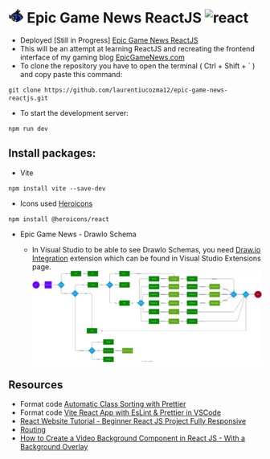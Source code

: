 # <img src="https://github.com/laurentiucozma12/epic-game-news-reactjs/blob/0666c442747e514d43b40dc9b080b2144bbda717/app/public/logo-epic-game-news-400x400.png" alt="react" width="30" height="30"/> Epic Game News ReactJS <img src="https://user-images.githubusercontent.com/25181517/183897015-94a058a6-b86e-4e42-a37f-bf92061753e5.png" alt="react" width="30" height="30"/>

- Deployed [Still in Progress] [Epic Game News ReactJS](https://laurentiucozma12.github.io/epic-game-news-reactjs/)
- This will be an attempt at learning ReactJS and recreating the frontend interface of my gaming blog [EpicGameNews.com](https://epicgamenews.com/)
- To clone the repository you have to open the terminal ( Ctrl + Shift + ` ) and copy paste this command:

```
git clone https://github.com/laurentiucozma12/epic-game-news-reactjs.git
```

- To start the development server:

```
npm run dev
```

## Install packages:

- Vite

```
npm install vite --save-dev
```

- Icons used [Heroicons](https://github.com/tailwindlabs/heroicons?tab=readme-ov-file#react)

```
npm install @heroicons/react
```

- Epic Game News - DrawIo Schema

  - In Visual Studio to be able to see DrawIo Schemas, you need [Draw.io Integration](https://marketplace.visualstudio.com/items?itemName=hediet.vscode-drawio) extension which can be found in Visual Studio Extensions page.
    <img src="https://github.com/laurentiucozma12/epic-game-news-reactjs/blob/master/drawio/epic-game-news.svg" />

## Resources

- Format code [Automatic Class Sorting with Prettier](https://tailwindcss.com/blog/automatic-class-sorting-with-prettier)
- Format code [Vite React App with EsLint & Prettier in VSCode](https://www.youtube.com/watch?v=SMbqi1HPprc)
- [React Website Tutorial - Beginner React JS Project Fully Responsive](https://www.youtube.com/watch?v=I2UBjN5ER4s)
- [Routing](https://www.youtube.com/watch?v=TWz4TjSssbg)
- [How to Create a Video Background Component in React JS - With a Background Overlay](https://www.youtube.com/watch?v=LSRNmhLS76o)

```

```
